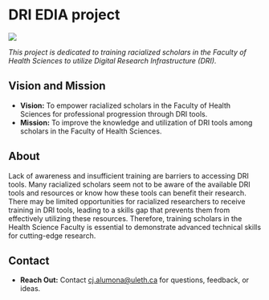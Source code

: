 # DRI EDIA project

![](https://static.vecteezy.com/system/resources/thumbnails/026/163/185/small_2x/welcome-tag-market-message-flat-illustration-on-white-background-vector.jpg)

*This project is dedicated to training racialized scholars in the Faculty of Health Sciences to utilize Digital Research Infrastructure (DRI).*  

## Vision and Mission

- **Vision:** To empower racialized scholars in the Faculty of Health Sciences for professional progression through DRI tools.
- **Mission:** To improve the knowledge and utilization of DRI tools among scholars in the Faculty of Health Sciences.
## About

Lack of awareness and insufficient training are barriers to accessing DRI tools. Many racialized scholars seem not to be aware of the available DRI tools and resources or know how these tools can benefit their research. There may be limited opportunities for racialized researchers to receive training in DRI tools, leading to a skills gap that prevents them from effectively utilizing these resources. Therefore, training scholars in the Health Science Faculty is essential to demonstrate advanced technical skills for cutting-edge research.


## Contact

- **Reach Out:** Contact cj.alumona@uleth.ca for questions, feedback, or ideas.
